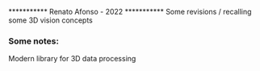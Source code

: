 
*********** Renato Afonso - 2022 ***********
Some revisions / recalling some 3D vision concepts



### Some notes:
Modern library for 3D data processing

